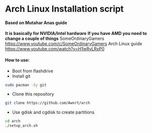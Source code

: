 # Arch Linux Installation script
#### Based on Mutahar Anas guide
**It is basically for NVIDIA/Intel hardware**
**If you have AMD you need to change a couple of things**
SomeOrdinaryGamers <https://www.youtube.com/c/SomeOrdinaryGamers>
Arch Linux guide <https://www.youtube.com/watch?v=H1ieRvLRxP0>
#### How to use:

- Boot from flashdrive
- Install git
```sh
sudo pacman -Sy git
```
- Clone this repository
```sh
git clone https://github.com/Awnrt/arch
```
- Use gdisk and cgdisk to create partitions
```sh
cd arch
./setup_arch.sh
```
